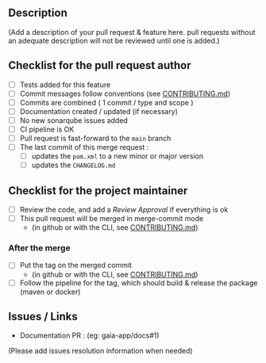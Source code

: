 ## Description

(Add a description of your pull request & feature here.
pull requests without an adequate description will not be reviewed until one is added.)

## Checklist for the pull request author

- [ ] Tests added for this feature
- [ ] Commit messages follow conventions (see [CONTRIBUTING.md](CONTRIBUTING.md))
- [ ] Commits are combined ( 1 commit / type and scope )
- [ ] Documentation created / updated (if necessary)
- [ ] No new sonarqube issues added
- [ ] CI pipeline is OK
- [ ] Pull request is fast-forward to the `main` branch
- [ ] The last commit of this merge request :
    - [ ] updates the `pom.xml` to a new minor or major version
    - [ ] updates the `CHANGELOG.md`

## Checklist for the project maintainer

- [ ] Review the code, and add a *Review Approval* if everything is ok
- [ ] This pull request will be merged in merge-commit mode
    - (in github or with the CLI, see [CONTRIBUTING.md](CONTRIBUTING.md))

### After the merge

- [ ] Put the tag on the merged commit
    - (in github or with the CLI, see [CONTRIBUTING.md](CONTRIBUTING.md))
- [ ] Follow the pipeline for the tag, which should build & release the package (maven or docker)

## Issues / Links

* Documentation PR : (eg: gaia-app/docs#1)

(Please add issues resolution information when needed)

